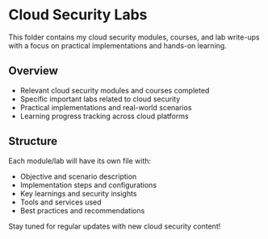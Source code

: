 # Cloud Security Labs

This folder contains my cloud security modules, courses, and lab write-ups with a focus on practical implementations and hands-on learning.

## Overview

* Relevant cloud security modules and courses completed
* Specific important labs related to cloud security
* Practical implementations and real-world scenarios
* Learning progress tracking across cloud platforms

## Structure

Each module/lab will have its own file with:

* Objective and scenario description
* Implementation steps and configurations
* Key learnings and security insights
* Tools and services used
* Best practices and recommendations

Stay tuned for regular updates with new cloud security content!
